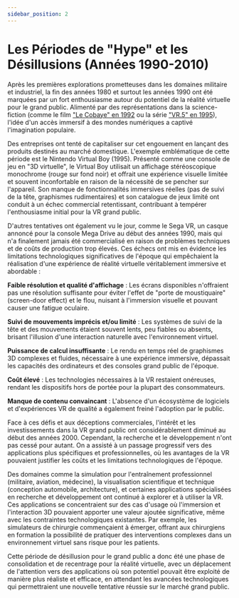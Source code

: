 ```yaml
---
sidebar_position: 2
---
```


# Les Périodes de "Hype" et les Désillusions (Années 1990-2010)

Après les premières explorations prometteuses dans les domaines militaire et industriel, la fin des années 1980 et surtout les années 1990 ont été marquées par un fort enthousiasme autour du potentiel de la réalité virtuelle pour le grand public. Alimenté par des représentations dans la science-fiction (comme le film ["Le Cobaye" en 1992](https://fr.wikipedia.org/wiki/Le_Cobaye) ou la série ["VR.5" en 1995](https://fr.wikipedia.org/wiki/VR.5)), l'idée d'un accès immersif à des mondes numériques a captivé l'imagination populaire.

Des entreprises ont tenté de capitaliser sur cet engouement en lançant des produits destinés au marché domestique. L'exemple emblématique de cette période est le Nintendo Virtual Boy (1995). Présenté comme une console de jeu en "3D virtuelle", le Virtual Boy utilisait un affichage stéréoscopique monochrome (rouge sur fond noir) et offrait une expérience visuelle limitée et souvent inconfortable en raison de la nécessité de se pencher sur l'appareil. Son manque de fonctionnalités immersives réelles (pas de suivi de la tête, graphismes rudimentaires) et son catalogue de jeux limité ont conduit à un échec commercial retentissant, contribuant à tempérer l'enthousiasme initial pour la VR grand public.

D'autres tentatives ont également vu le jour, comme le Sega VR, un casque annoncé pour la console Mega Drive au début des années 1990, mais qui n'a finalement jamais été commercialisé en raison de problèmes techniques et de coûts de production trop élevés. Ces échecs ont mis en évidence les limitations technologiques significatives de l'époque qui empêchaient la réalisation d'une expérience de réalité virtuelle véritablement immersive et abordable :

**Faible résolution et qualité d'affichage** : Les écrans disponibles n'offraient pas une résolution suffisante pour éviter l'effet de "porte de moustiquaire" (screen-door effect) et le flou, nuisant à l'immersion visuelle et pouvant causer une fatigue oculaire.

**Suivi de mouvements imprécis et/ou limité** : Les systèmes de suivi de la tête et des mouvements étaient souvent lents, peu fiables ou absents, brisant l'illusion d'une interaction naturelle avec l'environnement virtuel.

**Puissance de calcul insuffisante** : Le rendu en temps réel de graphismes 3D complexes et fluides, nécessaire à une expérience immersive, dépassait les capacités des ordinateurs et des consoles grand public de l'époque.

**Coût élevé** : Les technologies nécessaires à la VR restaient onéreuses, rendant les dispositifs hors de portée pour la plupart des consommateurs.

**Manque de contenu convaincant** : L'absence d'un écosystème de logiciels et d'expériences VR de qualité a également freiné l'adoption par le public.

Face à ces défis et aux déceptions commerciales, l'intérêt et les investissements dans la VR grand public ont considérablement diminué au début des années 2000. Cependant, la recherche et le développement n'ont pas cessé pour autant. On a assisté à un passage progressif vers des applications plus spécifiques et professionnelles, où les avantages de la VR pouvaient justifier les coûts et les limitations technologiques de l'époque.

Des domaines comme la simulation pour l'entraînement professionnel (militaire, aviation, médecine), la visualisation scientifique et technique (conception automobile, architecture), et certaines applications spécialisées en recherche et développement ont continué à explorer et à utiliser la VR. Ces applications se concentraient sur des cas d'usage où l'immersion et l'interaction 3D pouvaient apporter une valeur ajoutée significative, même avec les contraintes technologiques existantes. Par exemple, les simulateurs de chirurgie commençaient à émerger, offrant aux chirurgiens en formation la possibilité de pratiquer des interventions complexes dans un environnement virtuel sans risque pour les patients.

Cette période de désillusion pour le grand public a donc été une phase de consolidation et de recentrage pour la réalité virtuelle, avec un déplacement de l'attention vers des applications où son potentiel pouvait être exploité de manière plus réaliste et efficace, en attendant les avancées technologiques qui permettraient une nouvelle tentative réussie sur le marché grand public.
